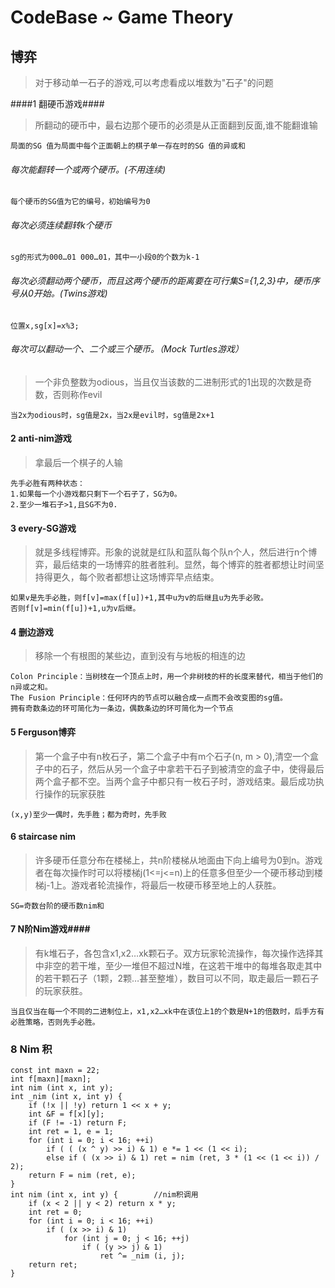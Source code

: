 CodeBase ~ Game Theory
===

## 博弈 ##
>对于移动单一石子的游戏,可以考虑看成以堆数为"石子"的问题

####1 翻硬币游戏####

>所翻动的硬币中，最右边那个硬币的必须是从正面翻到反面,谁不能翻谁输

	局面的SG 值为局面中每个正面朝上的棋子单一存在时的SG 值的异或和
###### 每次能翻转一个或两个硬币。(不用连续) ######
	每个硬币的SG值为它的编号，初始编号为0
###### 每次必须连续翻转k个硬币 ######
	sg的形式为000…01 000…01，其中一小段0的个数为k-1
###### 每次必须翻动两个硬币，而且这两个硬币的距离要在可行集S={1,2,3}中，硬币序号从0开始。(Twins游戏) ######
	位置x,sg[x]=x%3;
###### 每次可以翻动一个、二个或三个硬币。（Mock Turtles游戏） ######
>一个非负整数为odious，当且仅当该数的二进制形式的1出现的次数是奇数，否则称作evil

	当2x为odious时，sg值是2x，当2x是evil时，sg值是2x+1

#### 2 anti-nim游戏 ####
>拿最后一个棋子的人输

	先手必胜有两种状态：
	1.如果每一个小游戏都只剩下一个石子了，SG为0。
	2.至少一堆石子>1,且SG不为0.

#### 3 every-SG游戏 ####
>就是多线程博弈。形象的说就是红队和蓝队每个队n个人，然后进行n个博弈，最后结束的一场博弈的胜者胜利。显然，每个博弈的胜者都想让时间坚持得更久，每个败者都想让这场博弈早点结束。

	如果v是先手必胜，则f[v]=max(f[u])+1,其中u为v的后继且u为先手必败。
	否则f[v]=min(f[u])+1,u为v后继。

#### 4 删边游戏 ####
>移除一个有根图的某些边，直到没有与地板的相连的边

	Colon Principle：当树枝在一个顶点上时，用一个非树枝的杆的长度来替代，相当于他们的n异或之和。
	The Fusion Principle：任何环内的节点可以融合成一点而不会改变图的sg值。
	拥有奇数条边的环可简化为一条边，偶数条边的环可简化为一个节点
#### 5 Ferguson博弈 ####
>第一个盒子中有n枚石子，第二个盒子中有m个石子(n, m > 0),清空一个盒子中的石子，然后从另一个盒子中拿若干石子到被清空的盒子中，使得最后两个盒子都不空。当两个盒子中都只有一枚石子时，游戏结束。最后成功执行操作的玩家获胜

	(x,y)至少一偶时，先手胜；都为奇时，先手败

#### 6 staircase nim ####
>许多硬币任意分布在楼梯上，共n阶楼梯从地面由下向上编号为0到n。游戏者在每次操作时可以将楼梯j(1<=j<=n)上的任意多但至少一个硬币移动到楼梯j-1上。游戏者轮流操作，将最后一枚硬币移至地上的人获胜。

	SG=奇数台阶的硬币数nim和

#### 7 N阶Nim游戏####
>有k堆石子，各包含x1,x2…xk颗石子。双方玩家轮流操作，每次操作选择其中非空的若干堆，至少一堆但不超过N堆，在这若干堆中的每堆各取走其中的若干颗石子（1颗，2颗…甚至整堆），数目可以不同，取走最后一颗石子的玩家获胜。 

	当且仅当在每一个不同的二进制位上，x1,x2…xk中在该位上1的个数是N+1的倍数时，后手方有必胜策略，否则先手必胜。

### 8 Nim 积 ###
	const int maxn = 22;
	int f[maxn][maxn];
	int nim (int x, int y);
	int _nim (int x, int y) {
		if (!x || !y) return 1 << x + y;
		int &F = f[x][y];
		if (F != -1) return F;
		int ret = 1, e = 1;
		for (int i = 0; i < 16; ++i)
			if ( ( (x ^ y) >> i) & 1) e *= 1 << (1 << i);
			else if ( (x >> i) & 1) ret = nim (ret, 3 * (1 << (1 << i)) / 2);
		return F = nim (ret, e);
	}
	int nim (int x, int y) {		//nim积调用
		if (x < 2 || y < 2) return x * y;
		int ret = 0;
		for (int i = 0; i < 16; ++i)
			if ( (x >> i) & 1)
				for (int j = 0; j < 16; ++j)
					if ( (y >> j) & 1)
						ret ^= _nim (i, j);
		return ret;
	}